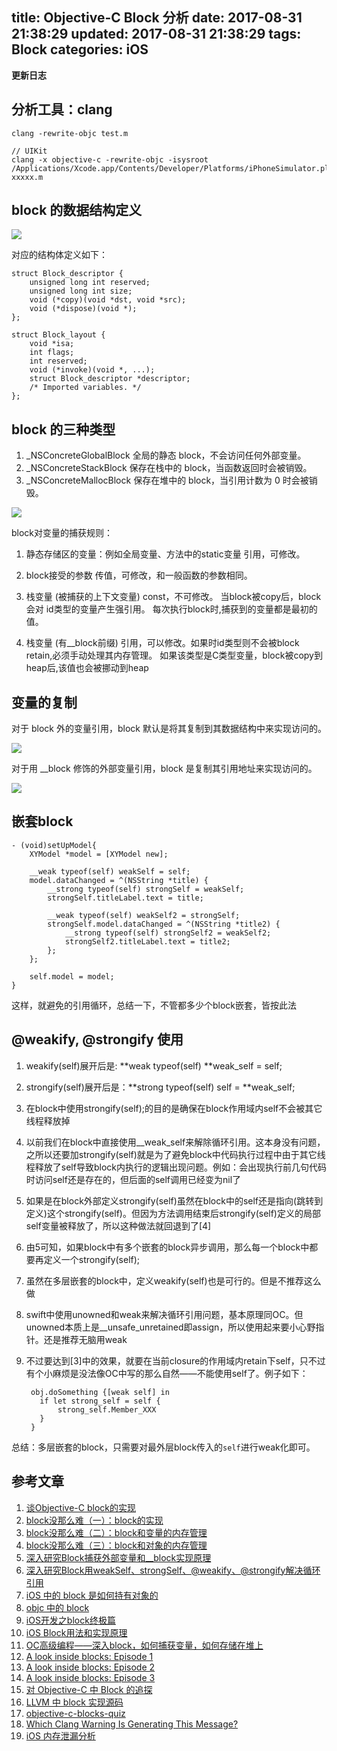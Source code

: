 title: Objective-C Block 分析
date: 2017-08-31 21:38:29
updated: 2017-08-31 21:38:29
tags: Block
categories: iOS
---

**更新日志**

## 分析工具：clang

```
clang -rewrite-objc test.m

// UIKit
clang -x objective-c -rewrite-objc -isysroot /Applications/Xcode.app/Contents/Developer/Platforms/iPhoneSimulator.platform/Developer/SDKs/iPhoneSimulator.sdk xxxxx.m
```

## block 的数据结构定义

![](http://blog.devtang.com/images/block-struct.jpg)



对应的结构体定义如下：

```
struct Block_descriptor {
    unsigned long int reserved;
    unsigned long int size;
    void (*copy)(void *dst, void *src);
    void (*dispose)(void *);
};

struct Block_layout {
    void *isa;
    int flags;
    int reserved;
    void (*invoke)(void *, ...);
    struct Block_descriptor *descriptor;
    /* Imported variables. */
};
```

## block 的三种类型

1. _NSConcreteGlobalBlock 全局的静态 block，不会访问任何外部变量。
2. _NSConcreteStackBlock 保存在栈中的 block，当函数返回时会被销毁。
3. _NSConcreteMallocBlock 保存在堆中的 block，当引用计数为 0 时会被销毁。

![](http://blogofzuoyebuluo.qiniudn.com/image_note57603_2.png)

block对变量的捕获规则：

1. 静态存储区的变量：例如全局变量、方法中的static变量
	引用，可修改。

2. block接受的参数
	传值，可修改，和一般函数的参数相同。

3. 栈变量 (被捕获的上下文变量)
	const，不可修改。 当block被copy后，block会对 id类型的变量产生强引用。
	每次执行block时,捕获到的变量都是最初的值。

4. 栈变量 (有__block前缀)
	引用，可以修改。如果时id类型则不会被block retain,必须手动处理其内存管理。
	如果该类型是C类型变量，block被copy到heap后,该值也会被挪动到heap

## 变量的复制

对于 block 外的变量引用，block 默认是将其复制到其数据结构中来实现访问的。

![](http://blog.devtang.com/images/block-capture-1.jpg)

对于用 __block 修饰的外部变量引用，block 是复制其引用地址来实现访问的。

![](http://blog.devtang.com/images/block-capture-2.jpg)

## 嵌套block

```
- (void)setUpModel{
    XYModel *model = [XYModel new];

    __weak typeof(self) weakSelf = self;
    model.dataChanged = ^(NSString *title) {
        __strong typeof(self) strongSelf = weakSelf;
        strongSelf.titleLabel.text = title;

        __weak typeof(self) weakSelf2 = strongSelf;
        strongSelf.model.dataChanged = ^(NSString *title2) {
            __strong typeof(self) strongSelf2 = weakSelf2;
            strongSelf2.titleLabel.text = title2;
        };
    };

    self.model = model;
}
```

这样，就避免的引用循环，总结一下，不管都多少个block嵌套，皆按此法

## @weakify, @strongify 使用

<script src="https://gist.github.com/chaoskyme/041628148019749e13f49756010eea94.js"></script>

1. weakify(self)展开后是: **weak typeof(self) **weak_self = self;

2. strongify(self)展开后是：**strong typeof(self) self = **weak_self;

3. 在block中使用strongify(self);的目的是确保在block作用域内self不会被其它线程释放掉

4. 以前我们在block中直接使用__weak_self来解除循环引用。这本身没有问题，之所以还要加strongify(self)就是为了避免block中代码执行过程中由于其它线程释放了self导致block内执行的逻辑出现问题。例如：会出现执行前几句代码时访问self还是存在的，但后面的self调用已经变为nil了

5. 如果是在block外部定义strongify(self)虽然在block中的self还是指向(跳转到定义)这个strongify(self)。但因为方法调用结束后strongify(self)定义的局部self变量被释放了，所以这种做法就回退到了[4]

6. 由5可知，如果block中有多个嵌套的block异步调用，那么每一个block中都要再定义一个strongify(self);

7. 虽然在多层嵌套的block中，定义weakify(self)也是可行的。但是不推荐这么做

8. swift中使用unowned和weak来解决循环引用问题，基本原理同OC。但unowned本质上是__unsafe_unretained即assign，所以使用起来要小心野指针。还是推荐无脑用weak

9. 不过要达到[3]中的效果，就要在当前closure的作用域内retain下self，只不过有个小麻烦是没法像OC中写的那么自然——不能使用self了。例子如下：

   ```
    obj.doSomething {[weak self] in
      if let strong_self = self {
          strong_self.Member_XXX
      }
    }
   ```

总结：多层嵌套的block，只需要对最外层block传入的`self`进行weak化即可。

## 参考文章

1. [谈Objective-C block的实现](http://blog.devtang.com/2013/07/28/a-look-inside-blocks/)
2. [ block没那么难（一）：block的实现](https://www.zybuluo.com/MicroCai/note/51116)
3. [ block没那么难（二）：block和变量的内存管理](https://www.zybuluo.com/MicroCai/note/57603)
4. [ block没那么难（三）：block和对象的内存管理](https://www.zybuluo.com/MicroCai/note/58470)
5. [深入研究Block捕获外部变量和__block实现原理](http://www.jianshu.com/p/ee9756f3d5f6#)
6. [深入研究Block用weakSelf、strongSelf、@weakify、@strongify解决循环引用](http://www.jianshu.com/p/701da54bd78c)
7. [iOS 中的 block 是如何持有对象的](http://draveness.me/block-retain-object.html)
8. [objc 中的 block](http://blog.ibireme.com/2013/11/27/objc-block/)
9. [iOS开发之block终极篇](http://www.90159.com/2015/08/04/ios-block-ultimate/)
10. [iOS Block用法和实现原理](http://www.wangjiawen.com/ios/ios-block-usage-and-implementation)
11. [OC高级编程——深入block，如何捕获变量，如何存储在堆上](http://www.cnblogs.com/iOS-mt/p/4227336.html)
12. [A look inside blocks: Episode 1](http://www.galloway.me.uk/2012/10/a-look-inside-blocks-episode-1/)
13. [A look inside blocks: Episode 2](http://www.galloway.me.uk/2012/10/a-look-inside-blocks-episode-2/)
14. [A look inside blocks: Episode 3](http://www.galloway.me.uk/2013/05/a-look-inside-blocks-episode-3-block-copy/)
15. [对 Objective-C 中 Block 的追探](http://www.cnblogs.com/biosli/archive/2013/05/29/iOS_Objective-C_Block.html)
16. [LLVM 中 block 实现源码](https://opensource.apple.com/source/libclosure/libclosure-63/)
17. [objective-c-blocks-quiz](http://blog.parse.com/2013/02/05/objective-c-blocks-quiz/)
18. [Which Clang Warning Is Generating This Message?](http://fuckingclangwarnings.com)
19. [iOS 内存泄漏分析](http://www.jianshu.com/p/bc15591784ce)

